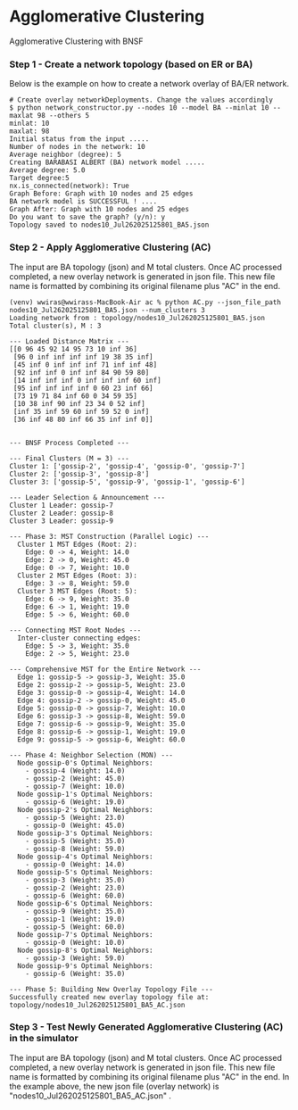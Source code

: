 # Agglomerative Clustering
Agglomerative Clustering with BNSF

### Step 1 - Create a network topology (based on ER or BA)
Below is the example on how to create a network overlay of BA/ER network.

```shell
# Create overlay networkDeployments. Change the values accordingly
$ python network_constructor.py --nodes 10 --model BA --minlat 10 --maxlat 98 --others 5
minlat: 10
maxlat: 98
Initial status from the input .....
Number of nodes in the network: 10
Average neighbor (degree): 5
Creating BARABASI ALBERT (BA) network model .....
Average degree: 5.0
Target degree:5
nx.is_connected(network): True
Graph Before: Graph with 10 nodes and 25 edges
BA network model is SUCCESSFUL ! ....
Graph After: Graph with 10 nodes and 25 edges
Do you want to save the graph? (y/n): y 
Topology saved to nodes10_Jul262025125801_BA5.json

```

### Step 2 - Apply Agglomerative Clustering (AC)
The input are BA topology (json) and M total clusters. Once AC processed completed, a new overlay network
is generated in json file. This new file name is formatted by combining its original filename plus "AC"
in the end.
```shell
(venv) wwiras@wwirass-MacBook-Air ac % python AC.py --json_file_path nodes10_Jul262025125801_BA5.json --num_clusters 3
Loading network from : topology/nodes10_Jul262025125801_BA5.json
Total cluster(s), M : 3

--- Loaded Distance Matrix ---
[[0 96 45 92 14 95 73 10 inf 36]
 [96 0 inf inf inf inf 19 38 35 inf]
 [45 inf 0 inf inf inf 71 inf inf 48]
 [92 inf inf 0 inf inf 84 90 59 80]
 [14 inf inf inf 0 inf inf inf 60 inf]
 [95 inf inf inf inf 0 60 23 inf 66]
 [73 19 71 84 inf 60 0 34 59 35]
 [10 38 inf 90 inf 23 34 0 52 inf]
 [inf 35 inf 59 60 inf 59 52 0 inf]
 [36 inf 48 80 inf 66 35 inf inf 0]]


--- BNSF Process Completed ---

--- Final Clusters (M = 3) ---
Cluster 1: ['gossip-2', 'gossip-4', 'gossip-0', 'gossip-7']
Cluster 2: ['gossip-3', 'gossip-8']
Cluster 3: ['gossip-5', 'gossip-9', 'gossip-1', 'gossip-6']

--- Leader Selection & Announcement ---
Cluster 1 Leader: gossip-7
Cluster 2 Leader: gossip-8
Cluster 3 Leader: gossip-9

--- Phase 3: MST Construction (Parallel Logic) ---
  Cluster 1 MST Edges (Root: 2):
    Edge: 0 -> 4, Weight: 14.0
    Edge: 2 -> 0, Weight: 45.0
    Edge: 0 -> 7, Weight: 10.0
  Cluster 2 MST Edges (Root: 3):
    Edge: 3 -> 8, Weight: 59.0
  Cluster 3 MST Edges (Root: 5):
    Edge: 6 -> 9, Weight: 35.0
    Edge: 6 -> 1, Weight: 19.0
    Edge: 5 -> 6, Weight: 60.0

--- Connecting MST Root Nodes ---
  Inter-cluster connecting edges:
    Edge: 5 -> 3, Weight: 35.0
    Edge: 2 -> 5, Weight: 23.0

--- Comprehensive MST for the Entire Network ---
  Edge 1: gossip-5 -> gossip-3, Weight: 35.0
  Edge 2: gossip-2 -> gossip-5, Weight: 23.0
  Edge 3: gossip-0 -> gossip-4, Weight: 14.0
  Edge 4: gossip-2 -> gossip-0, Weight: 45.0
  Edge 5: gossip-0 -> gossip-7, Weight: 10.0
  Edge 6: gossip-3 -> gossip-8, Weight: 59.0
  Edge 7: gossip-6 -> gossip-9, Weight: 35.0
  Edge 8: gossip-6 -> gossip-1, Weight: 19.0
  Edge 9: gossip-5 -> gossip-6, Weight: 60.0

--- Phase 4: Neighbor Selection (MON) ---
  Node gossip-0's Optimal Neighbors:
    - gossip-4 (Weight: 14.0)
    - gossip-2 (Weight: 45.0)
    - gossip-7 (Weight: 10.0)
  Node gossip-1's Optimal Neighbors:
    - gossip-6 (Weight: 19.0)
  Node gossip-2's Optimal Neighbors:
    - gossip-5 (Weight: 23.0)
    - gossip-0 (Weight: 45.0)
  Node gossip-3's Optimal Neighbors:
    - gossip-5 (Weight: 35.0)
    - gossip-8 (Weight: 59.0)
  Node gossip-4's Optimal Neighbors:
    - gossip-0 (Weight: 14.0)
  Node gossip-5's Optimal Neighbors:
    - gossip-3 (Weight: 35.0)
    - gossip-2 (Weight: 23.0)
    - gossip-6 (Weight: 60.0)
  Node gossip-6's Optimal Neighbors:
    - gossip-9 (Weight: 35.0)
    - gossip-1 (Weight: 19.0)
    - gossip-5 (Weight: 60.0)
  Node gossip-7's Optimal Neighbors:
    - gossip-0 (Weight: 10.0)
  Node gossip-8's Optimal Neighbors:
    - gossip-3 (Weight: 59.0)
  Node gossip-9's Optimal Neighbors:
    - gossip-6 (Weight: 35.0)

--- Phase 5: Building New Overlay Topology File ---
Successfully created new overlay topology file at: topology/nodes10_Jul262025125801_BA5_AC.json

```

### Step 3 - Test Newly Generated Agglomerative Clustering (AC) in the simulator
The input are BA topology (json) and M total clusters. Once AC processed completed, a new overlay network
is generated in json file. This new file name is formatted by combining its original filename plus "AC"
in the end. In the example above, the new json file (overlay network) is "nodes10_Jul262025125801_BA5_AC.json" .
```shell